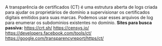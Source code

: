 A transparência de certificados (CT) é uma estrutura aberta de logs criada para ajudar os proprietários de domínio a supervisionar os certificados digitais emitidos para suas marcas. Podemos usar esses arquivos de log para enumerar os subdominios existentes no domínio.
**Sites para busca passiva:**
https://crt.sh/
https://censys.io/
https://developers.facebook.com/tools/ct/
https://google.com/transparencyreport/https/ct/

